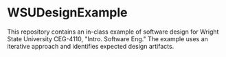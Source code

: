 # WSUDesignExample
This repository contains an in-class example of software design for Wright State University CEG-4110, "Intro. Software Eng." The example uses an iterative approach and identifies expected design artifacts.

